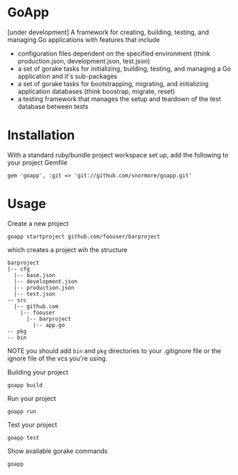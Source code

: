 GoApp
=====
[under development]
A framework for creating, building, testing, and managing Go applications with features that include
 - configuration files dependent on the specified environment (think production.json, development.json, test.json)
 - a set of gorake tasks for initializing, building, testing, and managing a Go application and it's sub-packages
 - a set of gorake tasks for bootstrapping, migrating, and initializing application databases (think boostrap, migrate, reset)
 - a testing framework that manages the setup and teardown of the test database between tests

Installation
============
With a standard ruby/bundle project workspace set up, add the following to your project Gemfile
```
gem 'goapp', :git => 'git://github.com/snormore/goapp.git'
```

Usage
=====
Create a new project
```
goapp startproject github.com/foouser/barproject
```
which creates a project wih the structure
```
barproject
|-- cfg
  |-- base.json
  |-- development.json
  |-- production.json
  |-- test.json
-- src
  |-- github.com
    |-- foouser
      |-- barproject
        |-- app.go
-- pkg
-- bin
```
NOTE you should add `bin` and `pkg` directories to your .gitignore file or the ignore file of the vcs you're using.

Building your project
```
goapp build
```

Run your project
```
goapp run
```

Test your project
```
goapp test
```

Show available gorake commands
```
goapp
```
